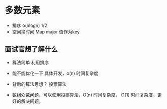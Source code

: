 # 多数元素

- 排序 o(nlogn)     1/2
- 空间换时间 Map major 值作为key

## 面试官想了解什么
- 算法简单 利用排序
- 能不能优化一下 具体开发，o(n) 时间复杂度
- 背后的算法思想？  投票算法

- 数组众数问题，可以使用投票算法，O(n) 时间复杂度， O(1) 时间复杂度，更好的解决问题。